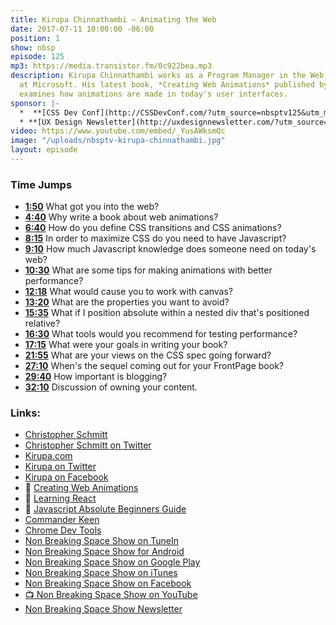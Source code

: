 ```yaml
---
title: Kirupa Chinnathambi — Animating the Web
date: 2017-07-11 10:00:00 -06:00
position: 1
show: nbsp
episode: 125
mp3: https://media.transistor.fm/0c922bea.mp3
description: Kirupa Chinnathambi works as a Program Manager in the Web Platform team
  at Microsoft. His latest book, *Creating Web Animations* published by O'Reilly Media,
  examines how animations are made in today's user interfaces.
sponsor: |-
  *  **[CSS Dev Conf](http://CSSDevConf.com/?utm_source=nbsptv125&utm_medium=podcast&utm_campaign=cssdevconf2017)** — Conference dedicated to CSS and its super friend technologies like JavaScript, Sass, npm, and more. A limited supply of Early Bird Tickets now on sale. [Register now!](http://CSSDevConf.com/?utm_source=nbsptv125&utm_medium=podcast&utm_campaign=cssdevconf2017)
  * **[UX Design Newsletter](http://uxdesignnewsletter.com/?utm_source=nbsptv125&utm_medium=podcast&utm_campaign=uxdesignnewsletter)** — A weekly free newsletter containing a collection of tutorials, articles, and videos about front-end design and development, plus tips on how to bring better engagement to the multi-device world curated by Christopher Schmitt. [Sign up now!](http://uxdesignnewsletter.com/?utm_source=nbsptv125&utm_medium=podcast&utm_campaign=uxdesignnewsletter)
video: https://www.youtube.com/embed/_YusAWksmQc
image: "/uploads/nbsptv-kirupa-chinnathambi.jpg"
layout: episode
---
```


### Time Jumps

* **[1:50](#t=1:50)** What got you into the web?
* **[4:40](#t=4:40)** Why write a book about web animations?
* **[6:40](#t=6:40)** How do you define CSS transitions and CSS animations?
* **[8:15](#t=8:15)** In order to maximize CSS do you need to have Javascript?
* **[9:10](#t=9:10)** How much Javascript knowledge does someone need on today's web?
* **[10:30](#t=10:30)** What are some tips for making animations with better performance?
* **[12:18](#t=12:18)** What would cause you to work with canvas?
* **[13:20](#t=13:20)** What are the properties you want to avoid?
* **[15:35](#t=15:35)** What if I position absolute within a nested div that's positioned relative?
* **[16:30](#t=16:30)** What tools would you recommend for testing performance?
* **[17:15](#t=17:15)** What were your goals in writing your book?
* **[21:55](#t=21:55)** What are your views on the CSS spec going forward?
* **[27:10](#t=27:10)** When's the sequel coming out for your FrontPage book?
* **[29:40](#t=29:40)** How important is blogging?
* **[32:10](#t=32:10)** Discussion of owning your content.

### Links:

* [Christopher Schmitt](http://Christopher.org)
* [Christopher Schmitt on Twitter](https://twitter.com/teleject)
* [Kirupa.com](https://www.kirupa.com)
* [Kirupa on Twitter](https://twitter.com/kirupa)
* [Kirupa on Facebook](https://www.facebook.com/kirupa)
* 📘 [Creating Web Animations](http://shop.oreilly.com/product/0636920050858.do)
* 📘 [Learning React](https://www.amazon.com/exec/obidos/ASIN/0134546318/kirupacom)
* 📘 [Javascript Absolute Beginners Guide](http://www.quepublishing.com/store/javascript-absolute-beginners-guide-9780789758064)
* [Commander Keen](http://store.steampowered.com/app/9180/Commander_Keen/)
* [Chrome Dev Tools](https://developer.chrome.com/devtools)
* [Non Breaking Space Show on TuneIn](http://tunein.com/radio/Non-Breaking-Space-Show-p885155/)
* [Non Breaking Space Show for Android](http://subscribeonandroid.com/feeds.goodstuff.network/nbsp)
* [Non Breaking Space Show on Google Play](https://playmusic.app.goo.gl/?ibi=com.google.PlayMusic&isi=691797987&ius=googleplaymusic&link=https://play.google.com/music/m/Iw5ik6iwalo5vmda5rqyrotdney?t%3DNon_Breaking_Space_Show%26pcampaignid%3DMKT-na-all-co-pr-mu-pod-16)
* [Non Breaking Space Show on iTunes](https://itunes.apple.com/ca/podcast/non-breaking-space-show/id507162981?mt=2&ign-mpt=uo%3D4)
* [Non Breaking Space Show on Facebook](https://www.facebook.com/nbsptv)
* [📺 Non Breaking Space Show on YouTube](https://www.youtube.com/channel/UC--mqA75V3CM8hxId0l7e_g?sub_confirmation=1)
* [Non Breaking Space Show Newsletter](http://newsletter.nonbreakingspace.tv/)
